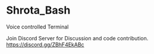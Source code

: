 # Shrota_Bash
Voice controlled Terminal

Join Discord Server for Discussion and code contribution.
https://discord.gg/ZBhF4EkABc
